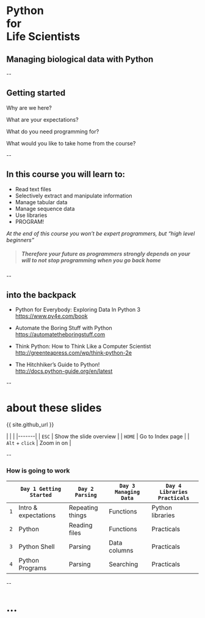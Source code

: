 # Python<br>for<br>Life Scientists
## Managing biological data with Python

--

## Getting started


Why are we here?

What are your expectations?

What do you need programming for?

What would you like to take home from the course?

--

## In this course you will learn to:

+ Read text files 
+ Selectively extract and manipulate information
+ Manage tabular data
+ Manage sequence data
+ Use libraries
+ PROGRAM!

*At the end of this course you won’t be expert programmers, but “high level beginners”*

> ##### Therefore your future as programmers strongly depends on your will to not stop programming when you go back home

--

## into the backpack

- Python for Everybody: Exploring Data In Python 3 <br>https://www.py4e.com/book

- Automate the Boring Stuff with Python<br>https://automatetheboringstuff.com 

- Think Python: How to Think Like a Computer Scientist<br>http://greenteapress.com/wp/think-python-2e

- The Hitchhiker’s Guide to Python!<br>http://docs.python-guide.org/en/latest

--

# about these slides
{{ site.github_url }}

|  |  |
|-------|
| `ESC` |  Show the slide overview |
| `HOME` | Go to Index page |
| `Alt` + `click` | Zoom in on |

--

### How is going to work

|        | `Day 1 Getting Started`          | `Day 2 Parsing`     | `Day 3 Managing Data` | `Day 4 Libraries Practicals`  |
| --- | --- | --- | --- | ---|
| `1` | Intro & expectations | Repeating things  | Functions | Python libraries |
| `2` | Python | Reading files | Functions | Practicals |
| `3` | Python Shell | Parsing | Data columns | Practicals |
| `4` | Python Programs | Parsing | Searching | Practicals |

--

# ...

